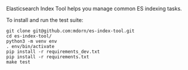 Elasticsearch Index Tool helps you manage common ES indexing tasks.

To install and run the test suite:

    git clone git@github.com:mdorn/es-index-tool.git
    cd es-index-tool/
    python3 -m venv env
    . env/bin/activate
    pip install -r requirements_dev.txt 
    pip install -r requirements.txt 
    make test
